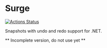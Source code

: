 # Surge

[![Actions Status](https://github.com/piot/surge-dotnet/workflows/CSharp/badge.svg?branch=main)](https://github.com/piot/surge-dotnet/actions?query=branch%3Amain)

Snapshots with undo and redo support for .NET.

** Incomplete version, do not use yet **
